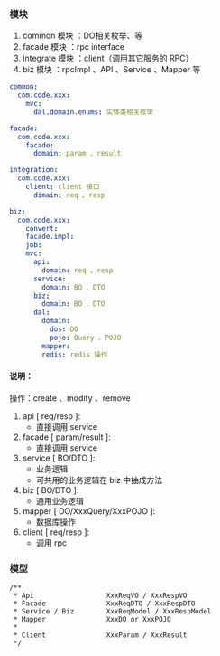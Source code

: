 ### 模块

1. common 模块 ：DO相关枚举、等
2. facade 模块 ：rpc interface
3. integrate 模块 ：client（调用其它服务的 RPC）
4. biz 模块 ：rpcImpl 、API 、Service 、Mapper 等

``` yaml
common:
  com.code.xxx:
    mvc:
      dal.domain.enums: 实体类相关枚举

facade:
  com.code.xxx:
    facade:
      domain: param 、result

integration:
  com.code.xxx:
    client: client 接口
      dimain: req 、resp

biz:
  com.code.xxx:
    convert:
    facade.impl:
    job: 
    mvc:
      api:
        domain: req 、resp
      service: 
        domain: BO 、DTO
      biz:
        domain: BO 、DTO
      dal:
        domain: 
          dos: DO
          pojo: Query 、POJO
        mapper: 
        redis: redis 操作
```

#### 说明：

操作：create 、modify 、remove

1. api [ req/resp ]:
   - 直接调用 service
2. facade [ param/result ]:
   - 直接调用 service
3. service [ BO/DTO ]:
   - 业务逻辑
   - 可共用的业务逻辑在 biz 中抽成方法
4. biz [ BO/DTO ]:
   - 通用业务逻辑
5. mapper [ DO/XxxQuery/XxxPOJO ]:
   - 数据库操作
6. client [ req/resp ]:
   - 调用 rpc

### 模型

```
/**
 * Api                  XxxReqVO / XxxRespVO
 * Facade               XxxReqDTO / XxxRespDTO
 * Service / Biz        XxxReqModel / XxxRespModel
 * Mapper               XxxDO or XxxPOJO
 * 
 * Client               XxxParam / XxxResult
 */
```